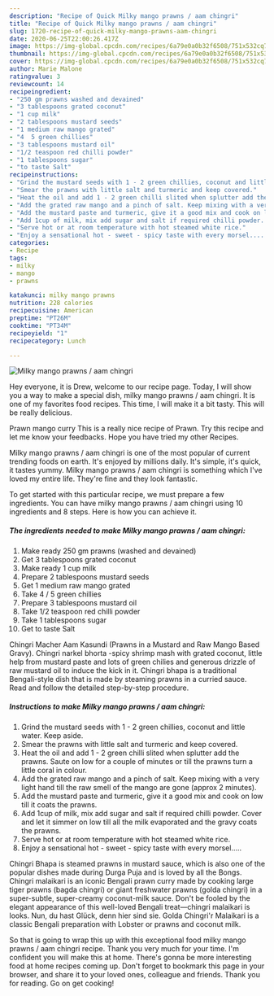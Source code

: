 ```yaml
---
description: "Recipe of Quick Milky mango prawns / aam chingri"
title: "Recipe of Quick Milky mango prawns / aam chingri"
slug: 1720-recipe-of-quick-milky-mango-prawns-aam-chingri
date: 2020-06-25T22:00:26.417Z
image: https://img-global.cpcdn.com/recipes/6a79e0a0b32f6508/751x532cq70/milky-mango-prawns-aam-chingri-recipe-main-photo.jpg
thumbnail: https://img-global.cpcdn.com/recipes/6a79e0a0b32f6508/751x532cq70/milky-mango-prawns-aam-chingri-recipe-main-photo.jpg
cover: https://img-global.cpcdn.com/recipes/6a79e0a0b32f6508/751x532cq70/milky-mango-prawns-aam-chingri-recipe-main-photo.jpg
author: Marie Malone
ratingvalue: 3
reviewcount: 14
recipeingredient:
- "250 gm prawns washed and devained"
- "3 tablespoons grated coconut"
- "1 cup milk"
- "2 tablespoons mustard seeds"
- "1 medium raw mango grated"
- "4  5 green chillies"
- "3 tablespoons mustard oil"
- "1/2 teaspoon red chilli powder"
- "1 tablespoons sugar"
- "to taste Salt"
recipeinstructions:
- "Grind the mustard seeds with 1 - 2 green chillies, coconut and little water. Keep aside."
- "Smear the prawns with little salt and turmeric and keep covered."
- "Heat the oil and add 1 - 2 green chilli slited when splutter add the prawns. Saute on low for a couple of minutes or till the prawns turn a little coral in colour."
- "Add the grated raw mango and a pinch of salt. Keep mixing with a very light hand till the raw smell of the mango are gone (approx 2 minutes)."
- "Add the mustard paste and turmeric, give it a good mix and cook on low till it coats the prawns."
- "Add 1cup of milk, mix add sugar and salt if required chilli powder. Cover and let it simmer on low till all the milk evaporated and the gravy coats the prawns."
- "Serve hot or at room temperature with hot steamed white rice."
- "Enjoy a sensational hot - sweet - spicy taste with every morsel....."
categories:
- Recipe
tags:
- milky
- mango
- prawns

katakunci: milky mango prawns 
nutrition: 228 calories
recipecuisine: American
preptime: "PT26M"
cooktime: "PT34M"
recipeyield: "1"
recipecategory: Lunch

---
```



![Milky mango prawns / aam chingri](https://img-global.cpcdn.com/recipes/6a79e0a0b32f6508/751x532cq70/milky-mango-prawns-aam-chingri-recipe-main-photo.jpg)

Hey everyone, it is Drew, welcome to our recipe page. Today, I will show you a way to make a special dish, milky mango prawns / aam chingri. It is one of my favorites food recipes. This time, I will make it a bit tasty. This will be really delicious.

Prawn mango curry This is a really nice recipe of Prawn. Try this recipe and let me know your feedbacks. Hope you have tried my other Recipes.

Milky mango prawns / aam chingri is one of the most popular of current trending foods on earth. It's enjoyed by millions daily. It's simple, it's quick, it tastes yummy. Milky mango prawns / aam chingri is something which I've loved my entire life. They're fine and they look fantastic.


To get started with this particular recipe, we must prepare a few ingredients. You can have milky mango prawns / aam chingri using 10 ingredients and 8 steps. Here is how you can achieve it.

<!--inarticleads1-->

##### The ingredients needed to make Milky mango prawns / aam chingri:

1. Make ready 250 gm prawns (washed and devained)
1. Get 3 tablespoons grated coconut
1. Make ready 1 cup milk
1. Prepare 2 tablespoons mustard seeds
1. Get 1 medium raw mango grated
1. Take 4 / 5 green chillies
1. Prepare 3 tablespoons mustard oil
1. Take 1/2 teaspoon red chilli powder
1. Take 1 tablespoons sugar
1. Get to taste Salt


Chingri Macher Aam Kasundi (Prawns in a Mustard and Raw Mango Based Gravy). Chingri narkel bhorta -spicy shrimp mash with grated coconut, little help from mustard paste and lots of green chilies and generous drizzle of raw mustard oil to induce the kick in it. Chingri bhapa is a traditional Bengali-style dish that is made by steaming prawns in a curried sauce. Read and follow the detailed step-by-step procedure. 

<!--inarticleads2-->

##### Instructions to make Milky mango prawns / aam chingri:

1. Grind the mustard seeds with 1 - 2 green chillies, coconut and little water. Keep aside.
1. Smear the prawns with little salt and turmeric and keep covered.
1. Heat the oil and add 1 - 2 green chilli slited when splutter add the prawns. Saute on low for a couple of minutes or till the prawns turn a little coral in colour.
1. Add the grated raw mango and a pinch of salt. Keep mixing with a very light hand till the raw smell of the mango are gone (approx 2 minutes).
1. Add the mustard paste and turmeric, give it a good mix and cook on low till it coats the prawns.
1. Add 1cup of milk, mix add sugar and salt if required chilli powder. Cover and let it simmer on low till all the milk evaporated and the gravy coats the prawns.
1. Serve hot or at room temperature with hot steamed white rice.
1. Enjoy a sensational hot - sweet - spicy taste with every morsel.....


Chingri Bhapa is steamed prawns in mustard sauce, which is also one of the popular dishes made during Durga Puja and is loved by all the Bongs. Chingri malaikari is an iconic Bengali prawn curry made by cooking large tiger prawns (bagda chingri) or giant freshwater prawns (golda chingri) in a super-subtle, super-creamy coconut-milk sauce. Don&#39;t be fooled by the elegant appearance of this well-loved Bengali treat—chingri malaikari is looks. Nun, du hast Glück, denn hier sind sie. Golda Chingri&#39;r Malaikari is a classic Bengali preparation with Lobster or prawns and coconut milk. 

So that is going to wrap this up with this exceptional food milky mango prawns / aam chingri recipe. Thank you very much for your time. I'm confident you will make this at home. There's gonna be more interesting food at home recipes coming up. Don't forget to bookmark this page in your browser, and share it to your loved ones, colleague and friends. Thank you for reading. Go on get cooking!
